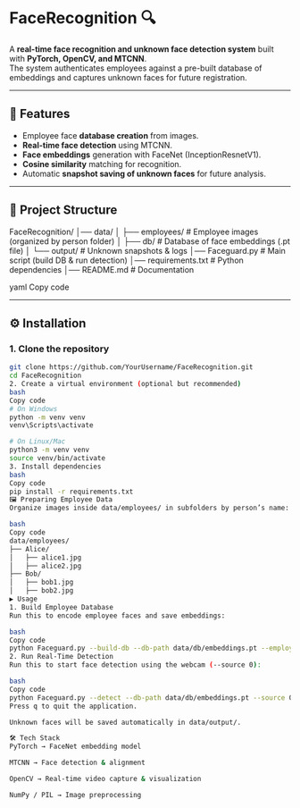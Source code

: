 # FaceRecognition 🔍

A **real-time face recognition and unknown face detection system** built with **PyTorch, OpenCV, and MTCNN**.  
The system authenticates employees against a pre-built database of embeddings and captures unknown faces for future registration.

---

## 🚀 Features
- Employee face **database creation** from images.
- **Real-time face detection** using MTCNN.
- **Face embeddings** generation with FaceNet (InceptionResnetV1).
- **Cosine similarity** matching for recognition.
- Automatic **snapshot saving of unknown faces** for future analysis.

---

## 📂 Project Structure
FaceRecognition/
│── data/
│ ├── employees/ # Employee images (organized by person folder)
│ ├── db/ # Database of face embeddings (.pt file)
│ └── output/ # Unknown snapshots & logs
│── Faceguard.py # Main script (build DB & run detection)
│── requirements.txt # Python dependencies
│── README.md # Documentation

yaml
Copy code

---

## ⚙️ Installation

### 1. Clone the repository
```bash
git clone https://github.com/YourUsername/FaceRecognition.git
cd FaceRecognition
2. Create a virtual environment (optional but recommended)
bash
Copy code
# On Windows
python -m venv venv
venv\Scripts\activate

# On Linux/Mac
python3 -m venv venv
source venv/bin/activate
3. Install dependencies
bash
Copy code
pip install -r requirements.txt
🖼️ Preparing Employee Data
Organize images inside data/employees/ in subfolders by person’s name:

bash
Copy code
data/employees/
├── Alice/
│   ├── alice1.jpg
│   ├── alice2.jpg
├── Bob/
│   ├── bob1.jpg
│   ├── bob2.jpg
▶️ Usage
1. Build Employee Database
Run this to encode employee faces and save embeddings:

bash
Copy code
python Faceguard.py --build-db --db-path data/db/embeddings.pt --employees-dir data/employees
2. Run Real-Time Detection
Run this to start face detection using the webcam (--source 0):

bash
Copy code
python Faceguard.py --detect --db-path data/db/embeddings.pt --source 0
Press q to quit the application.

Unknown faces will be saved automatically in data/output/.

🛠️ Tech Stack
PyTorch → FaceNet embedding model

MTCNN → Face detection & alignment

OpenCV → Real-time video capture & visualization

NumPy / PIL → Image preprocessing
